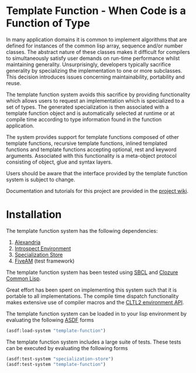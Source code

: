 Template Function - When Code is a Function of Type
===================================================

In many application domains it is common to implement algorithms that
are defined for instances of the common lisp array, sequence and/or
number classes. The abstract nature of these classes makes it
difficult for compilers to simultaneously satisfy user demands on
run-time performance whilst maintaining generality. Unsurprisingly,
developers typically sacrifice generality by specializing the
implementation to one or more subclasses. This decision introduces
issues concerning maintainability, portability and reuse.

The template function system avoids this sacrifice by providing
functionality which allows users to request an implementation which is
specialized to a set of types. The generated specialization is then
associated with a template function object and is automatically
selected at runtime or at compile time according to type information
found in the function application.

The system provides support for template functions composed of other
template functions, recursive template functions, inlined templated
functions and template functions accepting optional, rest and keyword
arguments. Associated with this functionality is a meta-object
protocol consisting of object, glue and syntax layers.

Users should be aware that the interface provided by the template
function system is subject to change.

Documentation and tutorials for this project are provided in
the
[project wiki](https://github.com/markcox80/template-function/wiki).

# Installation

The template function system has the following dependencies:
1. [Alexandria](https://common-lisp.net/project/alexandria/)
2. [Introspect Environment](https://github.com/Bike/introspect-environment)
3. [Specialization Store](https://github.com/markcox80/specialization-store)
4. [FiveAM](https://common-lisp.net/project/fiveam/) (test framework)

The template function system has been tested
using [SBCL](http://www.sbcl.org)
and [Clozure Common Lisp](https://ccl.clozure.com).

Great effort has been spent on implementing this system such that it
is portable to all implementations. The compile time dispatch
functionality makes extensive use of compiler macros and the
[CLTL2 environment API](https://www.cs.cmu.edu/Groups/AI/html/cltl/clm/node102.html#SECTION001250000000000000000).

The template function system can be loaded in to your lisp environment
by evaluating the following [ASDF](https://common-lisp.net/project/asdf/)
forms
```lisp
(asdf:load-system "template-function")
```

The template function system includes a large suite of tests. These tests
can be executed by evaluating the following forms
```lisp
(asdf:test-system "specialization-store")
(asdf:test-system "template-function")
```
